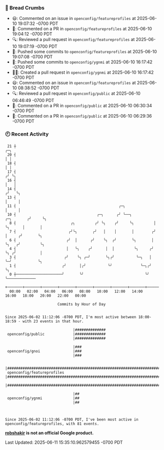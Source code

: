 ### 🍞 Bread Crumbs

 * 😃: Commented on an issue in `openconfig/featureprofiles` at 2025-06-10 19:07:32 -0700 PDT
 * 💬: Commented on a PR in  `openconfig/featureprofiles` at 2025-06-10 19:04:12 -0700 PDT
 * 🔍: Reviewed a pull request in  `openconfig/featureprofiles` at 2025-06-10 19:07:19 -0700 PDT
 * 🚢: Pushed some commits to `openconfig/featureprofiles` at 2025-06-10 19:07:08 -0700 PDT
 * 🚢: Pushed some commits to `openconfig/ygnmi` at 2025-06-10 16:17:42 -0700 PDT
 * ✍🏼: Created a pull request in `openconfig/ygnmi` at 2025-06-10 16:17:42 -0700 PDT
 * 😃: Commented on an issue in `openconfig/featureprofiles` at 2025-06-10 08:38:52 -0700 PDT
 * 🔍: Reviewed a pull request in  `openconfig/public` at 2025-06-10 06:46:49 -0700 PDT
 * 💬: Commented on a PR in  `openconfig/public` at 2025-06-10 06:30:34 -0700 PDT
 * 💬: Commented on a PR in  `openconfig/public` at 2025-06-10 06:29:36 -0700 PDT

### 🕘 Recent Activity
```
 21 ┼                                                                            ╭─╮
 20 ┤                                                                            │ │
 18 ┤                                                                            │ │
 17 ┤                                                                           ╭╯ ╰╮
 16 ┤                                                                           │   │
 14 ┤                                                                          ╭╯   ╰╮
 13 ┤                                                                          │     │
 11 ┤                                               ╭─╮                        │     │
 10 ┤                                     ╭─╮      ╭╯ ╰──╮          ╭─╮       ╭╯     ╰╮
  8 ┤                         ╭╮         ╭╯ ╰╮    ╭╯     ╰╮         │ ╰╮      │       │
  7 ┤                        ╭╯╰╮       ╭╯   │    │       │        ╭╯  │     ╭╯       ╰╮
  6 ┤                       ╭╯  │      ╭╯    ╰╮  ╭╯       ╰╮       │   ╰╮   ╭╯         ╰╮
  4 ┤                       │   ╰╮    ╭╯      │  │         ╰╮     ╭╯    ╰╮ ╭╯           │
  3 ┤                      ╭╯    ╰╮ ╭─╯       ╰╮╭╯          ╰─╮   │      ╰─╯            ╰╮
  1 ┤                     ╭╯      │╭╯          ╰╯             ╰─╮╭╯                      ╰╮
  0 ┼─────────────────────╯       ╰╯                            ╰╯                        ╰─────────────
    +───────+───────+───────+───────+───────+───────+───────+───────+───────+───────+───────+───────+────
  00:00   02:00   04:00   06:00   08:00   10:00   12:00   14:00   16:00   18:00   20:00   22:00   00:00   

						Commits by Hour of Day


Since 2025-06-02 11:12:06 -0700 PDT, I'm most active between 18:00-18:59 - with 23 events in that hour.

```



```
                               |##############
 openconfig/public             |##############
                               |##############

                               |###
 openconfig/gnoi               |###
                               |###

                               |#################################################################################
 openconfig/featureprofiles    |#################################################################################
                               |#################################################################################

                               |##
 openconfig/ygnmi              |##
                               |##



Since 2025-06-02 11:12:06 -0700 PDT, I've been most active in openconfig/featureprofiles, with 81 events.

```
**[robshakir](mailto:robjs@google.com) is not an official Google product.**  


Last Updated: 2025-06-11 15:35:10.962579455 -0700 PDT
